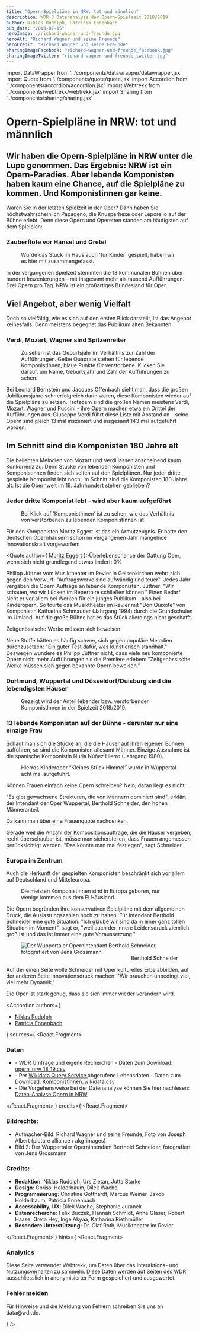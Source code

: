 ```yaml
---
title: "Opern-Spielpläne in NRW: tot und männlich"
description: WDR 3 Datenanalyse der Opern-Spielzeit 2018/2019
author: Niklas Rudolph, Patricia Ennenbach
pub_date: "2019-07-15"
heroImage: ./richard-wagner-und-freunde.jpg
heroAlt: "Richard Wagner und seine Freunde"
heroCredit: "Richard Wagner und seine Freunde"
sharingImageFacebook: "richard-wagner-und-freunde_facebook.jpg"
sharingImageTwitter: "richard-wagner-und-freunde_twitter.jpg"
---
```


import DataWrapper from '../components/datawrapper/datawrapper.jsx'
import Quote from '../components/quote/quote.jsx'
import Accordion from '../components/accordion/accordion.jsx'
import Webtrekk from '../components/webtrekk/webtrekk.jsx'
import Sharing from '../components/sharing/sharing.jsx'

# Opern-Spielpläne in NRW: tot und männlich

## Wir haben die Opern-Spielpläne in NRW unter die Lupe genommen. Das Ergebnis: NRW ist ein Opern-Paradies. Aber lebende Komponisten haben kaum eine Chance, auf die Spielpläne zu kommen. Und Komponistinnen gar keine.

Waren Sie in der letzten Spielzeit in der Oper? Dann haben Sie höchstwahrscheinlich Papageno, die Knusperhexe oder Leporello auf der Bühne erlebt. Denn diese Opern und Operetten standen am häufigsten auf dem Spielplan:

### Zauberflöte vor Hänsel und Gretel

<figure role="group">
    <figcaption>Wurde das Stück im Haus auch 'für Kinder' gespielt, haben wir es hier mit zusammengefasst.</figcaption>
    <DataWrapper
        alt="76 mal wurde die Zauberflöte 2018/2019 in NRW aufgeführt, gefolgt von Hänsel und Gretel mit 34 Aufführungen."
        title="Zauberflöte vor Hänsel und Gretel"
        src="//datawrapper.dwcdn.net/azwpu/7/"
    />
</figure>

In der vergangenen Spielzeit stemmten die 13 kommunalen Bühnen über hundert Inszenierungen – mit insgesamt mehr als tausend Aufführungen. Drei Opern pro Tag. NRW ist ein großartiges Bundesland für Oper.

## Viel Angebot, aber wenig Vielfalt

Doch so vielfältig, wie es sich auf den ersten Blick darstellt, ist das Angebot keinesfalls. Denn meistens begegnet das Publikum alten Bekannten:

### Verdi, Mozart, Wagner sind Spitzenreiter

<figure role="group">
    <figcaption> Zu sehen ist das Geburtsjahr im Verhältnis zur Zahl der Aufführungen. Gelbe Quadrate stehen für lebende KomponistInnen, blaue Punkte für verstorbene. Klicken Sie darauf, um Name, Geburtsjahr und Zahl der Aufführungen zu sehen.</figcaption>
    <DataWrapper
        alt="Während lebende KomponistInnen oft nur 1-8 mal aufgeführt werden, werden Komponisten, die über 150 Jahre alt sind besonders häufig aufgeführt. Spitzenreiter sind Guiseppe Verdi und Wolfgang Amadeus Mozart."
        title="Ältere KomponistInnen werden häufiger aufgeführt"
        src="//datawrapper.dwcdn.net/48hJE/10/"
    />

</figure>

Bei Leonard Bernstein und Jacques Offenbach sieht man, dass die großen Jubiläumsjahre sehr erfolgreich darin waren, diese Komponisten wieder auf die Spielpläne zu setzen. Trotzdem sind die großen Namen meistens Verdi, Mozart, Wagner und Puccini - ihre Opern machen etwa ein Drittel der Aufführungen aus. Giuseppe Verdi führt diese Liste mit Abstand an – seine Opern sind gleich 13 mal inszeniert und insgesamt 143 mal aufgeführt worden.

## Im Schnitt sind die Komponisten 180 Jahre alt

Die beliebten Melodien von Mozart und Verdi lassen anscheinend kaum Konkurrenz zu. Denn Stücke von lebenden Komponisten und Komponistinnen finden sich selten auf den Spielplänen. Nur jeder dritte gespielte Komponist lebt noch, im Schnitt sind die Komponisten 180 Jahre alt. Ist die Opernwelt im 19. Jahrhundert stehen geblieben?

### Jeder dritte Komponist lebt - wird aber kaum aufgeführt

<figure role="group">
    <figcaption> Bei Klick auf 'KomponistInnen' ist zu sehen, wie das Verhältnis von verstorbenen zu lebenden KomponistInnen ist.</ figcaption>
    <DataWrapper
        alt="Fast jede dritte KomponistIn lebt, aber nur 9 % der Aufführung stammen von ihnen."
        title="Nur 9 % der Aufführungen stammen von lebenden KomponistInnen."
        src="//datawrapper.dwcdn.net/6D2bM/4/"
    />

</figure>

Für den Komponisten Moritz Eggert ist das ein Armutzeugnis. Er hatte den deutschen Opernhäusern schon im vergangenen Jahr mangelnde Innovationskraft vorgeworfen:

<Quote author={
<a href="https://blogs.nmz.de/badblog/2018/04/10/die-ernuechternde-opernstatistik-der-spielzeit-2017-2018/" target="_blank" rel="noopener noreferrer">Moritz Eggert</a>
}>Überlebenschance der Gattung Oper, wenn sich nicht grundlegend etwas ändert: 0%</Quote>

Philipp Jüttner vom Musiktheater im Revier in Gelsenkirchen wehrt sich gegen den Vorwurf: "Auftragswerke sind aufwändig und teuer". Jedes Jahr vergäben die Opern Aufträge an lebende Komponisten. Jüttner: "Wir schauen, wo wir Lücken im Repertoire schließen können." Einen Bedarf sieht er vor allem bei Werken für ein junges Publikum - also bei Kinderopern. So tourte das Musiktheater im Revier mit "Don Quixote" von Komponistin Katharina Schmauder (Jahrgang 1994) durch die Grundschulen im Umland. Auf die große Bühne hat es das Stück allerdings nicht geschafft.

<Quote author="Philipp Jüttner, Musiktheater im Revier Gelsenkirchen">Zeitgenössische Werke müssen sich beweisen.</Quote>

Neue Stoffe hätten es häufig schwer, sich gegen populäre Melodien durchzusetzen: "Ein guter Test dafür, was künstlerisch standhält." Deswegen wundere es Philipp Jüttner nicht, dass viele neu komponierte Opern nicht mehr Aufführungen als die Premiere erleben: "Zeitgenössische Werke müssen sich gegen bekannte Opern beweisen."

### Dortmund, Wuppertal und Düsseldorf/Duisburg sind die lebendigsten Häuser

<figure role="group">
    <figcaption> Gezeigt wird der Anteil lebender bzw. verstorbender KomponistInnen in der Spielzeit 2018/2019.</ figcaption>
    <DataWrapper
        alt="Während in Dortmund, Wuppertal und Düsseldorf/Duisburg mehr als 20 % lebende KomponistInnen gespielt wurden, waren es in Aachen, Hagen, Herford und Minden ausschließlich verstorbene Komponisten."
        title="Dortmund, Wuppertal und Düsseldorf/Duisburg sind die lebendigsten Häuser"
        src="//datawrapper.dwcdn.net/Nidhc/3/"
    />

</figure>

### 13 lebende Komponisten auf der Bühne - darunter nur eine einzige Frau

Schaut man sich die Stücke an, die die Häuser auf ihren eigenen Bühnen aufführen, so sind die Komponisten allesamt Männer. Einzige Ausnahme ist die spanische Komponistin Nuria Núñez Hierro (Jahrgang 1980).

<figure role="group">
    <figcaption>Hierros Kinderoper “Kleines Stück Himmel” wurde in Wuppertal acht mal aufgeführt.</figcaption>
    <DataWrapper
        alt="In der Spielzeit 2018/2019 war unter 66 KomponistInnen nur eine Frau."
        title="Nuria Nunez Hierro ist die einzige Frau"
        src="//datawrapper.dwcdn.net/T56o1/2/"
    />

</figure>
Können Frauen einfach keine Opern schreiben? Nein, daran liegt es nicht.

"Es gibt gewachsene Strukturen, die von Männern dominiert sind", erklärt der Intendant der Oper Wuppertal, Berthold Schneider, den hohen Männeranteil.

<Quote author="Berthold Schneider, Intendant der Oper Wuppertal">Da kann man über eine Frauenquote nachdenken.</Quote>

Gerade weil die Anzahl der Kompositionsaufträge, die die Häuser vergeben, recht überschaubar ist, müsse man sicherstellen, dass Frauen angemessen berücksichtigt werden. "Das könnte man mal festlegen", sagt Schneider.

### Europa im Zentrum

Auch die Herkunft der gespielten Komponisten beschränkt sich vor allem auf Deutschland und Mitteleuropa.

<figure role="group">
    <figcaption>Die meisten KomponistInnen sind in Europa geboren, nur wenige kommen aus dem EU-Ausland.</figcaption>
    <DataWrapper
        alt="Nur wenige KomponistInnen stammen nicht aus Europa."
        title="Europa im Zentrum"
        src="//datawrapper.dwcdn.net/OttGi/1/"
    />
    <DataWrapper
        alt="Einzelne KomponistInnen kommen aus der ganzen Welt."
        title="Nuria Nunez Hierro ist die einzige Frau, deren Oper auf den Bühnen in NRW gespielt wird"
        src="//datawrapper.dwcdn.net/qWU0T/4/"
    />

</figure>

Die Opern begründen ihre konservativen Spielpläne mit dem allgemeinen Druck, die Auslastungszahlen hoch zu halten. Für Intendant Berthold Schneider eine gute Situation: "Ich glaube wir sind da in einer ganz tollen Situation im Moment", sagt er, "weil auch der innere Leidensdruck ziemlich groß ist und das ist immer eine gute Voraussetzung."

<figure role="group">
<img src="berthold-schneider-credit-jens-grossmann.jpg" alt="Der Wuppertaler Opernintendant Berthold Schneider, fotografiert von Jens Grossmann" />
<figcaption style="text-align: end;">Berthold Schneider</figcaption>
</figure>

Auf der einen Seite wolle Schneider mit Oper kulturelles Erbe abbilden, auf der anderen Seite Innovationsdruck machen: "Wir brauchen unbedingt viel, viel mehr Dynamik."

<Quote author="Berthold Schneider, Intendant Oper Wuppertal">Die Oper ist stark genug, dass sie sich immer wieder verändern wird.</Quote>

<Sharing twitter facebook mail whatsapp telegram reddit xing linkedin />

<Accordion authors={
    <ul>
        <li><a href="https://twitter.com/TheOrganicer" target="_blank" rel="noopener noreferrer">Niklas Rudolph</a></li>
        <li><a href="https://twitter.com/pen1710" target="_blank" rel="noopener noreferrer">Patricia Ennenbach</a></li>
    </ul>
} sources={
<React.Fragment>
    <h3>Daten</h3>
        <ul>
            <li>- WDR Umfrage und eigene Recherchen - Daten zum Download: <a href='https://raw.githubusercontent.com/wdr-data/starter/main/data/opern_nrw_18_19.csv' target="_blank" rel="noopener noreferrer">opern_nrw_18_19.csv</a>
            </li>
            <li>- Per <a href='https://query.wikidata.org/' target="_blank" rel="noopener noreferrer">Wikidata Query Service </a>abgerufene Lebensdaten - Daten zum Download: <a href='https://raw.githubusercontent.com/wdr-data/starter/main/data/komponisten_wikidata.csv' target="_blank" rel="noopener noreferrer">Komponistinnen_wikidata.csv</a>
            </li>
            <li>- Die Vorgehensweise bei der Datenanalyse können Sie hier nachlesen: <a href='https://github.com/wdr-data/starter/blob/main/data/Daten-Analyse_Opern_in_NRW.ipynb' target="_blank" rel="noopener noreferrer">Daten-Analyse Opern in NRW</a>
            </li>
        </ul>
</React.Fragment>
} credits={
<React.Fragment>
    <h3>Bildrechte:</h3>
        <ul>
        <li>Aufmacher-Bild: Richard Wagner und seine Freunde, Foto von Joseph Albert (picture alliance / akg-images)</li>
        <li>Bild 2: Der Wuppertaler Opernintendant Berthold Schneider, fotografiert von Jens Grossmann</li>
        </ul>
    <h3>Credits:</h3>
        <ul>
            <li><b>Redaktion</b>: Niklas Rudolph, Urs Zietan, Jutta Starke</li>
            <li><b>Design</b>: Chrissi Holderbaum, Dilek Wache</li>
            <li><b>Programmierung</b>: Christine Gotthardt, Marcus Weiner, Jakob Holderbaum, Patricia Ennenbach</li>
            <li><b>Accessability, UX</b>: Dilek Wache, Stephanie Juranek</li>
            <li><b>Datenrecherche</b>: Felix Buczek, Hannah Schmidt, Anne Glaser, Robert Haase, Greta Hey, Inge Akyaa, Katharina Riethmüller</li>
            <li><b>Besondere Unterstützung:</b> Dr. Olaf Roth, Musiktheater im Revier</li>
        </ul>
</React.Fragment>
} hints={
<React.Fragment>
<h3>Analytics</h3>
    <p>Diese Seite verwendet Webtrekk, um Daten über das Interaktions- und Nutzungsverhalten zu sammeln. Diese Daten werden auf Seiten des WDR ausschliesslich in anonymisierter Form gespeichert und ausgewertet.</p>
<h3>Fehler melden</h3>
    <p>Für Hinweise und die Meldung von Fehlern schreiben Sie uns an data@wdr.de.</p>
</React.Fragment>}
/>

<Webtrekk publishedAt='2019-07-15' cg1='WDR' cg2="Data" cg3="WDR 3" cg4="Opern-Spielpläne in NRW: tot und männlich"/>
